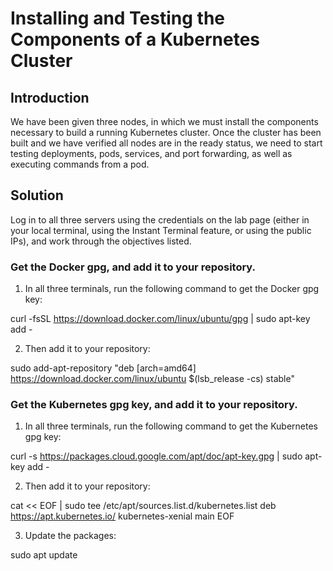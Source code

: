 # Installing and Testing the Components of a Kubernetes Cluster

## Introduction

We have been given three nodes, in which we must install the components necessary to build a running Kubernetes cluster. Once the cluster has been built and we have verified all nodes are in the ready status, we need to start testing deployments, pods, services, and port forwarding, as well as executing commands from a pod.

## Solution
Log in to all three servers using the credentials on the lab page (either in your local terminal, using the Instant Terminal feature, or using the public IPs), and work through the objectives listed.

### Get the Docker gpg, and add it to your repository.
1. In all three terminals, run the following command to get the Docker gpg key:

  curl -fsSL https://download.docker.com/linux/ubuntu/gpg | sudo apt-key add -
  
2. Then add it to your repository:

  sudo add-apt-repository "deb [arch=amd64] https://download.docker.com/linux/ubuntu $(lsb_release -cs) stable"
  
### Get the Kubernetes gpg key, and add it to your repository.

1. In all three terminals, run the following command to get the Kubernetes gpg key:

  curl -s https://packages.cloud.google.com/apt/doc/apt-key.gpg | sudo apt-key add -

2. Then add it to your repository:

  cat << EOF | sudo tee /etc/apt/sources.list.d/kubernetes.list
  deb https://apt.kubernetes.io/ kubernetes-xenial main
  EOF

3. Update the packages:

  sudo apt update



